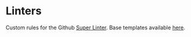 # Linters

Custom rules for the Github [Super Linter](https://github.com/github/super-linter/). Base templates available [here](https://github.com/github/super-linter/tree/master/TEMPLATES).
